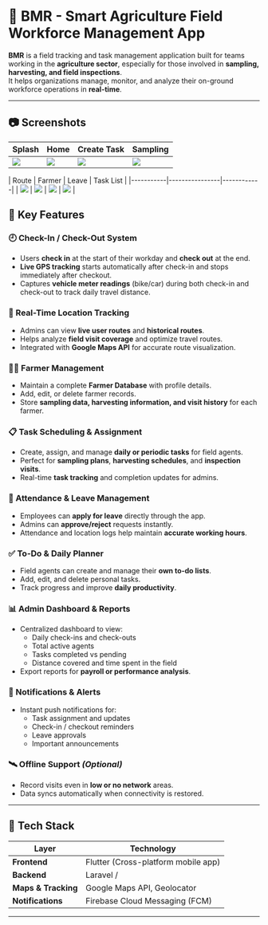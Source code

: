 

# 🌾 BMR - Smart Agriculture Field Workforce Management App

**BMR** is a field tracking and task management application built for teams working in the **agriculture sector**, especially for those involved in **sampling, harvesting, and field inspections**.  
It helps organizations manage, monitor, and analyze their on-ground workforce operations in **real-time**.

---

## 📷 Screenshots

| Splash |Home | Create Task | Sampling
|-----------|----------------|------------|----------------|
| ![](assets/screenshots/bmr_ss0.png) | ![](assets/screenshots/bmr_ss1.png) | ![](assets/screenshots/bmr_ss2.png) | ![](assets/screenshots/bmr_ss3.png) |


| Route | Farmer | Leave | Task List |
|-----------|----------------|------------|
| ![](assets/screenshots/bmr_ss4.png) | ![](assets/screenshots/bmr_ss5.png) | ![](assets/screenshots/bmr_ss6.png) | ![](assets/screenshots/bmr_ss7.png) |


## 🚀 Key Features

### 🕘 Check-In / Check-Out System
- Users **check in** at the start of their workday and **check out** at the end.  
- **Live GPS tracking** starts automatically after check-in and stops immediately after checkout.  
- Captures **vehicle meter readings** (bike/car) during both check-in and check-out to track daily travel distance.

### 📍 Real-Time Location Tracking
- Admins can view **live user routes** and **historical routes**.  
- Helps analyze **field visit coverage** and optimize travel routes.  
- Integrated with **Google Maps API** for accurate route visualization.

### 👨‍🌾 Farmer Management
- Maintain a complete **Farmer Database** with profile details.  
- Add, edit, or delete farmer records.  
- Store **sampling data, harvesting information, and visit history** for each farmer.

### 📋 Task Scheduling & Assignment
- Create, assign, and manage **daily or periodic tasks** for field agents.  
- Perfect for **sampling plans**, **harvesting schedules**, and **inspection visits**.  
- Real-time **task tracking** and completion updates for admins.

### 🧾 Attendance & Leave Management
- Employees can **apply for leave** directly through the app.  
- Admins can **approve/reject** requests instantly.  
- Attendance and location logs help maintain **accurate working hours**.

### ✅ To-Do & Daily Planner
- Field agents can create and manage their **own to-do lists**.  
- Add, edit, and delete personal tasks.  
- Track progress and improve **daily productivity**.

### 📊 Admin Dashboard & Reports
- Centralized dashboard to view:
  - Daily check-ins and check-outs  
  - Total active agents  
  - Tasks completed vs pending  
  - Distance covered and time spent in the field  
- Export reports for **payroll or performance analysis**.

### 🔔 Notifications & Alerts
- Instant push notifications for:
  - Task assignment and updates  
  - Check-in / checkout reminders  
  - Leave approvals  
  - Important announcements

### 🛰️ Offline Support *(Optional)*
- Record visits even in **low or no network** areas.  
- Data syncs automatically when connectivity is restored.

---

## 🧰 Tech Stack

| Layer | Technology |
|-------|-------------|
| **Frontend** | Flutter (Cross-platform mobile app) |
| **Backend** | Laravel / |
| **Maps & Tracking** | Google Maps API, Geolocator |
| **Notifications** | Firebase Cloud Messaging (FCM) |

---
